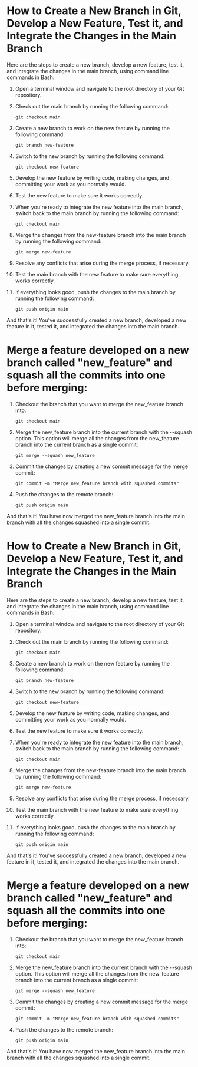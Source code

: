 # How to Create a New Branch in Git, Develop a New Feature, Test it, and Integrate the Changes in the Main Branch

Here are the steps to create a new branch, develop a new feature, test it, and integrate the changes in the main branch, using command line commands in Bash:

1. Open a terminal window and navigate to the root directory of your Git repository.

2. Check out the main branch by running the following command:
    ```
    git checkout main
    ```

3. Create a new branch to work on the new feature by running the following command:
    ```
    git branch new-feature
    ```

4. Switch to the new branch by running the following command:
    ```
    git checkout new-feature
    ```

5. Develop the new feature by writing code, making changes, and committing your work as you normally would.

6. Test the new feature to make sure it works correctly.

7. When you're ready to integrate the new feature into the main branch, switch back to the main branch by running the following command:
    ```
    git checkout main
    ```

8. Merge the changes from the new-feature branch into the main branch by running the following command:
    ```
    git merge new-feature
    ```

9. Resolve any conflicts that arise during the merge process, if necessary.

10. Test the main branch with the new feature to make sure everything works correctly.

11. If everything looks good, push the changes to the main branch by running the following command:
    ```
    git push origin main
    ```

And that's it! You've successfully created a new branch, developed a new feature in it, tested it, and integrated the changes into the main branch.

# Merge a feature developed on a new branch called "new_feature" and squash all the commits into one before merging:

1. Checkout the branch that you want to merge the new_feature branch into:
   ```
   git checkout main
   ```

2. Merge the new_feature branch into the current branch with the --squash option. This option will merge all the changes from the new_feature branch into the current branch as a single commit:
   ```
   git merge --squash new_feature
   ```

3. Commit the changes by creating a new commit message for the merge commit:
   ```
   git commit -m "Merge new_feature branch with squashed commits"
   ```

4. Push the changes to the remote branch:
   ```
   git push origin main
   ```

And that's it! You have now merged the new_feature branch into the main branch with all the changes squashed into a single commit.
# How to Create a New Branch in Git, Develop a New Feature, Test it, and Integrate the Changes in the Main Branch

Here are the steps to create a new branch, develop a new feature, test it, and integrate the changes in the main branch, using command line commands in Bash:

1. Open a terminal window and navigate to the root directory of your Git repository.

2. Check out the main branch by running the following command:
    ```
    git checkout main
    ```

3. Create a new branch to work on the new feature by running the following command:
    ```
    git branch new-feature
    ```

4. Switch to the new branch by running the following command:
    ```
    git checkout new-feature
    ```

5. Develop the new feature by writing code, making changes, and committing your work as you normally would.

6. Test the new feature to make sure it works correctly.

7. When you're ready to integrate the new feature into the main branch, switch back to the main branch by running the following command:
    ```
    git checkout main
    ```

8. Merge the changes from the new-feature branch into the main branch by running the following command:
    ```
    git merge new-feature
    ```

9. Resolve any conflicts that arise during the merge process, if necessary.

10. Test the main branch with the new feature to make sure everything works correctly.

11. If everything looks good, push the changes to the main branch by running the following command:
    ```
    git push origin main
    ```

And that's it! You've successfully created a new branch, developed a new feature in it, tested it, and integrated the changes into the main branch.

# Merge a feature developed on a new branch called "new_feature" and squash all the commits into one before merging:

1. Checkout the branch that you want to merge the new_feature branch into:
   ```
   git checkout main
   ```

2. Merge the new_feature branch into the current branch with the --squash option. This option will merge all the changes from the new_feature branch into the current branch as a single commit:
   ```
   git merge --squash new_feature
   ```

3. Commit the changes by creating a new commit message for the merge commit:
   ```
   git commit -m "Merge new_feature branch with squashed commits"
   ```

4. Push the changes to the remote branch:
   ```
   git push origin main
   ```

And that's it! You have now merged the new_feature branch into the main branch with all the changes squashed into a single commit.
